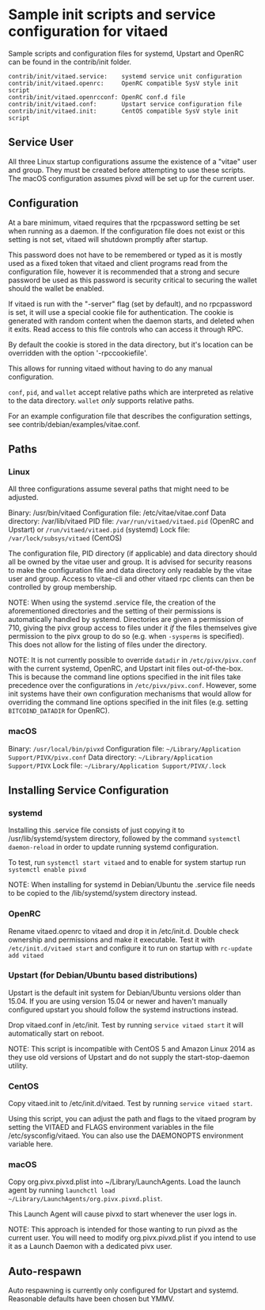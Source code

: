 Sample init scripts and service configuration for vitaed
==========================================================

Sample scripts and configuration files for systemd, Upstart and OpenRC
can be found in the contrib/init folder.

    contrib/init/vitaed.service:    systemd service unit configuration
    contrib/init/vitaed.openrc:     OpenRC compatible SysV style init script
    contrib/init/vitaed.openrcconf: OpenRC conf.d file
    contrib/init/vitaed.conf:       Upstart service configuration file
    contrib/init/vitaed.init:       CentOS compatible SysV style init script

Service User
---------------------------------

All three Linux startup configurations assume the existence of a "vitae" user
and group.  They must be created before attempting to use these scripts.
The macOS configuration assumes pivxd will be set up for the current user.

Configuration
---------------------------------

At a bare minimum, vitaed requires that the rpcpassword setting be set
when running as a daemon.  If the configuration file does not exist or this
setting is not set, vitaed will shutdown promptly after startup.

This password does not have to be remembered or typed as it is mostly used
as a fixed token that vitaed and client programs read from the configuration
file, however it is recommended that a strong and secure password be used
as this password is security critical to securing the wallet should the
wallet be enabled.

If vitaed is run with the "-server" flag (set by default), and no rpcpassword is set,
it will use a special cookie file for authentication. The cookie is generated with random
content when the daemon starts, and deleted when it exits. Read access to this file
controls who can access it through RPC.

By default the cookie is stored in the data directory, but it's location can be overridden
with the option '-rpccookiefile'.

This allows for running vitaed without having to do any manual configuration.

`conf`, `pid`, and `wallet` accept relative paths which are interpreted as
relative to the data directory. `wallet` *only* supports relative paths.

For an example configuration file that describes the configuration settings,
see contrib/debian/examples/vitae.conf.

Paths
---------------------------------

### Linux

All three configurations assume several paths that might need to be adjusted.

Binary:              /usr/bin/vitaed
Configuration file:  /etc/vitae/vitae.conf
Data directory:      /var/lib/vitaed
PID file:            `/var/run/vitaed/vitaed.pid` (OpenRC and Upstart) or `/run/vitaed/vitaed.pid` (systemd)
Lock file:           `/var/lock/subsys/vitaed` (CentOS)

The configuration file, PID directory (if applicable) and data directory
should all be owned by the vitae user and group.  It is advised for security
reasons to make the configuration file and data directory only readable by the
vitae user and group.  Access to vitae-cli and other vitaed rpc clients
can then be controlled by group membership.

NOTE: When using the systemd .service file, the creation of the aforementioned
directories and the setting of their permissions is automatically handled by
systemd. Directories are given a permission of 710, giving the pivx group
access to files under it _if_ the files themselves give permission to the
pivx group to do so (e.g. when `-sysperms` is specified). This does not allow
for the listing of files under the directory.

NOTE: It is not currently possible to override `datadir` in
`/etc/pivx/pivx.conf` with the current systemd, OpenRC, and Upstart init
files out-of-the-box. This is because the command line options specified in the
init files take precedence over the configurations in
`/etc/pivx/pivx.conf`. However, some init systems have their own
configuration mechanisms that would allow for overriding the command line
options specified in the init files (e.g. setting `BITCOIND_DATADIR` for
OpenRC).

### macOS

Binary:              `/usr/local/bin/pivxd`
Configuration file:  `~/Library/Application Support/PIVX/pivx.conf`
Data directory:      `~/Library/Application Support/PIVX`
Lock file:           `~/Library/Application Support/PIVX/.lock`

Installing Service Configuration
-----------------------------------

### systemd

Installing this .service file consists of just copying it to
/usr/lib/systemd/system directory, followed by the command
`systemctl daemon-reload` in order to update running systemd configuration.

To test, run `systemctl start vitaed` and to enable for system startup run
`systemctl enable pivxd`

NOTE: When installing for systemd in Debian/Ubuntu the .service file needs to be copied to the /lib/systemd/system directory instead.

### OpenRC

Rename vitaed.openrc to vitaed and drop it in /etc/init.d.  Double
check ownership and permissions and make it executable.  Test it with
`/etc/init.d/vitaed start` and configure it to run on startup with
`rc-update add vitaed`

### Upstart (for Debian/Ubuntu based distributions)

Upstart is the default init system for Debian/Ubuntu versions older than 15.04. If you are using version 15.04 or newer and haven't manually configured upstart you should follow the systemd instructions instead.

Drop vitaed.conf in /etc/init.  Test by running `service vitaed start`
it will automatically start on reboot.

NOTE: This script is incompatible with CentOS 5 and Amazon Linux 2014 as they
use old versions of Upstart and do not supply the start-stop-daemon utility.

### CentOS

Copy vitaed.init to /etc/init.d/vitaed. Test by running `service vitaed start`.

Using this script, you can adjust the path and flags to the vitaed program by
setting the VITAED and FLAGS environment variables in the file
/etc/sysconfig/vitaed. You can also use the DAEMONOPTS environment variable here.

### macOS

Copy org.pivx.pivxd.plist into ~/Library/LaunchAgents. Load the launch agent by
running `launchctl load ~/Library/LaunchAgents/org.pivx.pivxd.plist`.

This Launch Agent will cause pivxd to start whenever the user logs in.

NOTE: This approach is intended for those wanting to run pivxd as the current user.
You will need to modify org.pivx.pivxd.plist if you intend to use it as a
Launch Daemon with a dedicated pivx user.

Auto-respawn
-----------------------------------

Auto respawning is currently only configured for Upstart and systemd.
Reasonable defaults have been chosen but YMMV.
